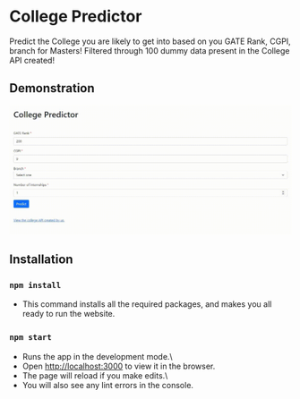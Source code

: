 # College Predictor

Predict the College you are likely to get into based on you GATE Rank, CGPI, branch for Masters!
Filtered through 100 dummy data present in the College API created!

## Demonstration

<img src="./Images/College Predictor.gif" alt="College Predictor"/>

## Installation

### `npm install`

- This command installs all the required packages, and makes you all ready to run the website.

### `npm start`

- Runs the app in the development mode.\
- Open [http://localhost:3000](http://localhost:3000) to view it in the browser.
- The page will reload if you make edits.\
- You will also see any lint errors in the console.


